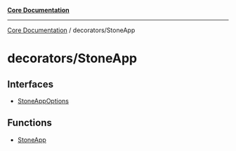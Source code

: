 [**Core Documentation**](../../README.md)

***

[Core Documentation](../../README.md) / decorators/StoneApp

# decorators/StoneApp

## Interfaces

- [StoneAppOptions](interfaces/StoneAppOptions.md)

## Functions

- [StoneApp](functions/StoneApp.md)
